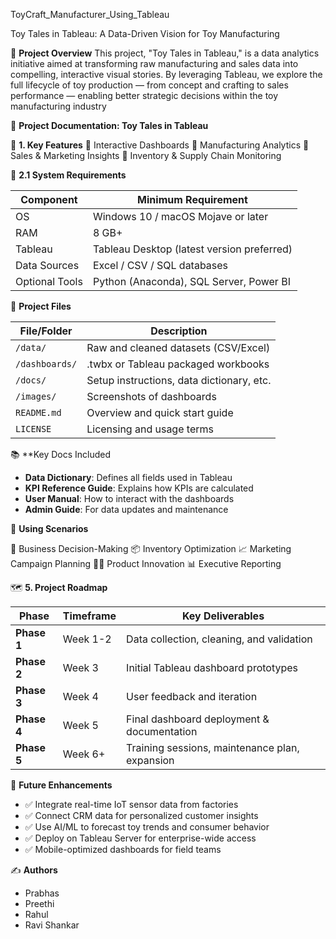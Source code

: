 ToyCraft_Manufacturer_Using_Tableau

Toy Tales in Tableau: A Data-Driven Vision for Toy Manufacturing

🧩 **Project Overview**
This project, "Toy Tales in Tableau," is a data analytics initiative aimed at transforming raw manufacturing and sales data into compelling, interactive visual stories. By leveraging Tableau, we explore the full lifecycle of toy production — from concept and crafting to sales performance — enabling better strategic decisions within the toy manufacturing industry

📘 **Project Documentation: Toy Tales in Tableau**

 🌟 **1. Key Features**
 🔹  Interactive Dashboards
 🔹  Manufacturing Analytics
 🔹  Sales & Marketing Insights
 🔹  Inventory & Supply Chain Monitoring

🧩 **2.1 System Requirements**

| Component      | Minimum Requirement                        |
| -------------- | ------------------------------------------ |
| OS             | Windows 10 / macOS Mojave or later         |
| RAM            | 8 GB+                                      |
| Tableau        | Tableau Desktop (latest version preferred) |
| Data Sources   | Excel / CSV / SQL databases                |
| Optional Tools | Python (Anaconda), SQL Server, Power BI    |


 📘 **Project Files**

| File/Folder    | Description                               |
| -------------- | ----------------------------------------- |
| `/data/`       | Raw and cleaned datasets (CSV/Excel)      |
| `/dashboards/` | .twbx or Tableau packaged workbooks       |
| `/docs/`       | Setup instructions, data dictionary, etc. |
| `/images/`     | Screenshots of dashboards                 |
| `README.md`    | Overview and quick start guide            |
| `LICENSE`      | Licensing and usage terms                 |

📚 **Key Docs Included

* **Data Dictionary**: Defines all fields used in Tableau
* **KPI Reference Guide**: Explains how KPIs are calculated
* **User Manual**: How to interact with the dashboards
* **Admin Guide**: For data updates and maintenance

🧠  **Using Scenarios**

🎯  Business Decision-Making
📦  Inventory Optimization
📈 Marketing Campaign Planning
👩‍💼  Product Innovation
📊  Executive Reporting


🗺️ **5. Project Roadmap**

| Phase       | Timeframe | Key Deliverables                               |
| ----------- | --------- | ---------------------------------------------- |
| **Phase 1** | Week 1-2  | Data collection, cleaning, and validation      |
| **Phase 2** | Week 3    | Initial Tableau dashboard prototypes           |
| **Phase 3** | Week 4    | User feedback and iteration                    |
| **Phase 4** | Week 5    | Final dashboard deployment & documentation     |
| **Phase 5** | Week 6+   | Training sessions, maintenance plan, expansion |

🚀 **Future Enhancements**

* ✅ Integrate real-time IoT sensor data from factories
* ✅ Connect CRM data for personalized customer insights
* ✅ Use AI/ML to forecast toy trends and consumer behavior
* ✅ Deploy on Tableau Server for enterprise-wide access
* ✅ Mobile-optimized dashboards for field teams
  
✍️ **Authors**
 * Prabhas
 * Preethi
 * Rahul
 * Ravi Shankar

